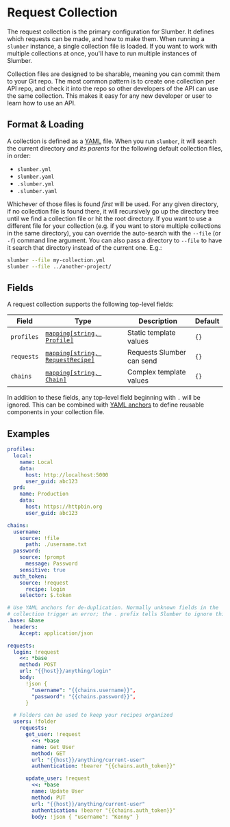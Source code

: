 # Request Collection

The request collection is the primary configuration for Slumber. It defines which requests can be made, and how to make them. When running a `slumber` instance, a single collection file is loaded. If you want to work with multiple collections at once, you'll have to run multiple instances of Slumber.

Collection files are designed to be sharable, meaning you can commit them to your Git repo. The most common pattern is to create one collection per API repo, and check it into the repo so other developers of the API can use the same collection. This makes it easy for any new developer or user to learn how to use an API.

## Format & Loading

A collection is defined as a [YAML](https://yaml.org/) file. When you run `slumber`, it will search the current directory _and its parents_ for the following default collection files, in order:

- `slumber.yml`
- `slumber.yaml`
- `.slumber.yml`
- `.slumber.yaml`

Whichever of those files is found _first_ will be used. For any given directory, if no collection file is found there, it will recursively go up the directory tree until we find a collection file or hit the root directory. If you want to use a different file for your collection (e.g. if you want to store multiple collections in the same directory), you can override the auto-search with the `--file` (or `-f`) command line argument. You can also pass a directory to `--file` to have it search that directory instead of the current one. E.g.:

```sh
slumber --file my-collection.yml
slumber --file ../another-project/
```

## Fields

A request collection supports the following top-level fields:

| Field      | Type                                                    | Description               | Default |
| ---------- | ------------------------------------------------------- | ------------------------- | ------- |
| `profiles` | [`mapping[string, Profile]`](./profile.md)              | Static template values    | `{}`    |
| `requests` | [`mapping[string, RequestRecipe]`](./request_recipe.md) | Requests Slumber can send | `{}`    |
| `chains`   | [`mapping[string, Chain]`](./chain.md)                  | Complex template values   | `{}`    |

In addition to these fields, any top-level field beginning with `.` will be ignored. This can be combined with [YAML anchors](https://yaml.org/spec/1.2.2/#anchors-and-aliases) to define reusable components in your collection file.

## Examples

```yaml
profiles:
  local:
    name: Local
    data:
      host: http://localhost:5000
      user_guid: abc123
  prd:
    name: Production
    data:
      host: https://httpbin.org
      user_guid: abc123

chains:
  username:
    source: !file
      path: ./username.txt
  password:
    source: !prompt
      message: Password
    sensitive: true
  auth_token:
    source: !request
      recipe: login
    selector: $.token

# Use YAML anchors for de-duplication. Normally unknown fields in the
# collection trigger an error; the . prefix tells Slumber to ignore this field
.base: &base
  headers:
    Accept: application/json

requests:
  login: !request
    <<: *base
    method: POST
    url: "{{host}}/anything/login"
    body:
      !json {
        "username": "{{chains.username}}",
        "password": "{{chains.password}}",
      }

  # Folders can be used to keep your recipes organized
  users: !folder
    requests:
      get_user: !request
        <<: *base
        name: Get User
        method: GET
        url: "{{host}}/anything/current-user"
        authentication: !bearer "{{chains.auth_token}}"

      update_user: !request
        <<: *base
        name: Update User
        method: PUT
        url: "{{host}}/anything/current-user"
        authentication: !bearer "{{chains.auth_token}}"
        body: !json { "username": "Kenny" }
```
